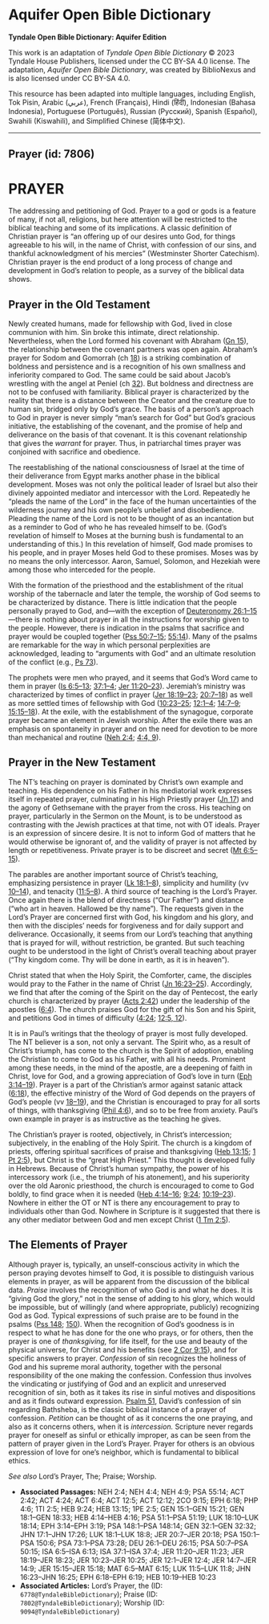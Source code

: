 # Aquifer Open Bible Dictionary

**Tyndale Open Bible Dictionary: Aquifer Edition**

This work is an adaptation of *Tyndale Open Bible Dictionary* © 2023 Tyndale House Publishers, licensed under the CC BY\-SA 4\.0 license. The adaptation, *Aquifer Open Bible Dictionary*, was created by BiblioNexus and is also licensed under CC BY\-SA 4\.0\.

This resource has been adapted into multiple languages, including English, Tok Pisin, Arabic (عربي), French (Français), Hindi (हिंदी), Indonesian (Bahasa Indonesia), Portuguese (Português), Russian (Русский), Spanish (Español), Swahili (Kiswahili), and Simplified Chinese (简体中文).



--------------------------------

## Prayer (id: 7806)

PRAYER
======

The addressing and petitioning of God. Prayer to a god or gods is a feature of many, if not all, religions, but here attention will be restricted to the biblical teaching and some of its implications. A classic definition of Christian prayer is “an offering up of our desires unto God, for things agreeable to his will, in the name of Christ, with confession of our sins, and thankful acknowledgment of his mercies” (Westminster Shorter Catechism). Christian prayer is the end product of a long process of change and development in God’s relation to people, as a survey of the biblical data shows.

Prayer in the Old Testament
---------------------------

Newly created humans, made for fellowship with God, lived in close communion with him. Sin broke this intimate, direct relationship. Nevertheless, when the Lord formed his covenant with Abraham ([Gn 15](https://ref.ly/Gen15:1-Gen15:21)), the relationship between the covenant partners was open again. Abraham’s prayer for Sodom and Gomorrah (ch [18](https://ref.ly/Gen18:1-Gen18:33)) is a striking combination of boldness and persistence and is a recognition of his own smallness and inferiority compared to God. The same could be said about Jacob’s wrestling with the angel at Peniel (ch [32](https://ref.ly/Gen32:1-Gen32:32)). But boldness and directness are not to be confused with familiarity. Biblical prayer is characterized by the reality that there is a distance between the Creator and the creature due to human sin, bridged only by God’s grace. The basis of a person’s approach to God in prayer is never simply “man’s search for God” but God’s gracious initiative, the establishing of the covenant, and the promise of help and deliverance on the basis of that covenant. It is this covenant relationship that gives the *warrant* for prayer. Thus, in patriarchal times prayer was conjoined with sacrifice and obedience.

The reestablishing of the national consciousness of Israel at the time of their deliverance from Egypt marks another phase in the biblical development. Moses was not only the political leader of Israel but also their divinely appointed mediator and intercessor with the Lord. Repeatedly he “pleads the name of the Lord” in the face of the human uncertainties of the wilderness journey and his own people’s unbelief and disobedience. Pleading the name of the Lord is not to be thought of as an incantation but as a reminder to God of who he has revealed himself to be. (God’s revelation of himself to Moses at the burning bush is fundamental to an understanding of this.) In this revelation of himself, God made promises to his people, and in prayer Moses held God to these promises. Moses was by no means the only intercessor. Aaron, Samuel, Solomon, and Hezekiah were among those who interceded for the people.

With the formation of the priesthood and the establishment of the ritual worship of the tabernacle and later the temple, the worship of God seems to be characterized by distance. There is little indication that the people personally prayed to God, and—with the exception of [Deuteronomy 26:1–15](https://ref.ly/Deut26:1-Deut26:15)—there is nothing about prayer in all the instructions for worship given to the people. However, there is indication in the psalms that sacrifice and prayer would be coupled together ([Pss 50:7–15](https://ref.ly/Ps50:7-Ps50:15); [55:14](https://ref.ly/Ps55:14)). Many of the psalms are remarkable for the way in which personal perplexities are acknowledged, leading to “arguments with God” and an ultimate resolution of the conflict (e.g., [Ps 73](https://ref.ly/Ps73:1-Ps73:28)).

The prophets were men who prayed, and it seems that God’s Word came to them in prayer ([Is 6:5–13](https://ref.ly/Isa6:5-Isa6:13); [37:1–4](https://ref.ly/Isa37:1-Isa37:4); [Jer 11:20–23](https://ref.ly/Jer11:20-Jer11:23)). Jeremiah’s ministry was characterized by times of conflict in prayer ([Jer 18:19–23](https://ref.ly/Jer18:19-Jer18:23); [20:7–18](https://ref.ly/Jer20:7-Jer20:18)) as well as more settled times of fellowship with God ([10:23–25](https://ref.ly/Jer10:23-Jer10:25); [12:1–4](https://ref.ly/Jer12:1-Jer12:4); [14:7–9](https://ref.ly/Jer14:7-Jer14:9); [15:15–18](https://ref.ly/Jer15:15-Jer15:18)). At the exile, with the establishment of the synagogue, corporate prayer became an element in Jewish worship. After the exile there was an emphasis on spontaneity in prayer and on the need for devotion to be more than mechanical and routine ([Neh 2:4](https://ref.ly/Neh2:4); [4:4, 9](https://ref.ly/Neh4:4,Neh4:9)).

Prayer in the New Testament
---------------------------

The NT’s teaching on prayer is dominated by Christ’s own example and teaching. His dependence on his Father in his mediatorial work expresses itself in repeated prayer, culminating in his High Priestly prayer ([Jn 17](https://ref.ly/John17:1-John17:26)) and the agony of Gethsemane with the prayer from the cross. His teaching on prayer, particularly in the Sermon on the Mount, is to be understood as contrasting with the Jewish practices at that time, not with OT ideals. Prayer is an expression of sincere desire. It is not to inform God of matters that he would otherwise be ignorant of, and the validity of prayer is not affected by length or repetitiveness. Private prayer is to be discreet and secret ([Mt 6:5–15](https://ref.ly/Matt6:5-Matt6:15)).

The parables are another important source of Christ’s teaching, emphasizing persistence in prayer ([Lk 18:1–8](https://ref.ly/Luke18:1-Luke18:8)), simplicity and humility (vv [10–14](https://ref.ly/Luke18:10-Luke18:14)), and tenacity ([11:5–8](https://ref.ly/Luke11:5-Luke11:8)). A third source of teaching is the Lord’s Prayer. Once again there is the blend of directness (“Our Father”) and distance (“who art in heaven. Hallowed be thy name”). The requests given in the Lord’s Prayer are concerned first with God, his kingdom and his glory, and then with the disciples’ needs for forgiveness and for daily support and deliverance. Occasionally, it seems from our Lord’s teaching that anything that is prayed for will, without restriction, be granted. But such teaching ought to be understood in the light of Christ’s overall teaching about prayer (“Thy kingdom come. Thy will be done in earth, as it is in heaven”).

Christ stated that when the Holy Spirit, the Comforter, came, the disciples would pray to the Father in the name of Christ ([Jn 16:23–25](https://ref.ly/John16:23-John16:25)). Accordingly, we find that after the coming of the Spirit on the day of Pentecost, the early church is characterized by prayer ([Acts 2:42](https://ref.ly/Acts2:42)) under the leadership of the apostles ([6:4](https://ref.ly/Acts6:4)). The church praises God for the gift of his Son and his Spirit, and petitions God in times of difficulty ([4:24](https://ref.ly/Acts4:24); [12:5, 12](https://ref.ly/Acts12:5,Acts12:12)).

It is in Paul’s writings that the theology of prayer is most fully developed. The NT believer is a son, not only a servant. The Spirit who, as a result of Christ’s triumph, has come to the church is the Spirit of adoption, enabling the Christian to come to God as his Father, with all his needs. Prominent among these needs, in the mind of the apostle, are a deepening of faith in Christ, love for God, and a growing appreciation of God’s love in turn ([Eph 3:14–19](https://ref.ly/Eph3:14-Eph3:19)). Prayer is a part of the Christian’s armor against satanic attack ([6:18](https://ref.ly/Eph6:18)), the effective ministry of the Word of God depends on the prayers of God’s people (vv [18–19](https://ref.ly/Eph6:18-Eph6:19)), and the Christian is encouraged to pray for all sorts of things, with thanksgiving ([Phil 4:6](https://ref.ly/Phil4:6)), and so to be free from anxiety. Paul’s own example in prayer is as instructive as the teaching he gives.

The Christian’s prayer is rooted, objectively, in Christ’s intercession; subjectively, in the enabling of the Holy Spirit. The church is a kingdom of priests, offering spiritual sacrifices of praise and thanksgiving ([Heb 13:15](https://ref.ly/Heb13:15); [1 Pt 2:5](https://ref.ly/1Pet2:5)), but Christ is the “great High Priest.” This thought is developed fully in Hebrews. Because of Christ’s human sympathy, the power of his intercessory work (i.e., the triumph of his atonement), and his superiority over the old Aaronic priesthood, the church is encouraged to come to God boldly, to find grace when it is needed ([Heb 4:14–16](https://ref.ly/Heb4:14-Heb4:16); [9:24](https://ref.ly/Heb9:24); [10:19–23](https://ref.ly/Heb10:19-Heb10:23)). Nowhere in either the OT or NT is there any encouragement to pray to individuals other than God. Nowhere in Scripture is it suggested that there is any other mediator between God and men except Christ ([1 Tm 2:5](https://ref.ly/1Tim2:5)).

The Elements of Prayer
----------------------

Although prayer is, typically, an unself\-conscious activity in which the person praying devotes himself to God, it is possible to distinguish various elements in prayer, as will be apparent from the discussion of the biblical data. *Praise* involves the recognition of who God is and what he does. It is “giving God the glory,” not in the sense of adding to his glory, which would be impossible, but of willingly (and where appropriate, publicly) recognizing God as God. Typical expressions of such praise are to be found in the psalms ([Pss 148](https://ref.ly/Ps148:1-Ps148:14); [150](https://ref.ly/Ps150:1-Ps150:6)). When the recognition of God’s goodness is in respect to what he has done for the one who prays, or for others, then the prayer is one of *thanksgiving,* for life itself, for the use and beauty of the physical universe, for Christ and his benefits (see [2 Cor 9:15](https://ref.ly/2Cor9:15)), and for specific answers to prayer. *Confession* of sin recognizes the holiness of God and his supreme moral authority, together with the personal responsibility of the one making the confession. Confession thus involves the vindicating or justifying of God and an explicit and unreserved recognition of sin, both as it takes its rise in sinful motives and dispositions and as it finds outward expression. [Psalm 51](https://ref.ly/Ps51:1-Ps51:19), David’s confession of sin regarding Bathsheba, is the classic biblical instance of a prayer of confession. *Petition* can be thought of as it concerns the one praying, and also as it concerns others, when it is *intercession.* Scripture never regards prayer for oneself as sinful or ethically improper, as can be seen from the pattern of prayer given in the Lord’s Prayer. Prayer for others is an obvious expression of love for one’s neighbor, which is fundamental to biblical ethics.

*See also* Lord’s Prayer, The; Praise; Worship.

* **Associated Passages:** NEH 2:4; NEH 4:4; NEH 4:9; PSA 55:14; ACT 2:42; ACT 4:24; ACT 6:4; ACT 12:5; ACT 12:12; 2CO 9:15; EPH 6:18; PHP 4:6; 1TI 2:5; HEB 9:24; HEB 13:15; 1PE 2:5; GEN 15:1–GEN 15:21; GEN 18:1–GEN 18:33; HEB 4:14–HEB 4:16; PSA 51:1–PSA 51:19; LUK 18:10–LUK 18:14; EPH 3:14–EPH 3:19; PSA 148:1–PSA 148:14; GEN 32:1–GEN 32:32; JHN 17:1–JHN 17:26; LUK 18:1–LUK 18:8; JER 20:7–JER 20:18; PSA 150:1–PSA 150:6; PSA 73:1–PSA 73:28; DEU 26:1–DEU 26:15; PSA 50:7–PSA 50:15; ISA 6:5–ISA 6:13; ISA 37:1–ISA 37:4; JER 11:20–JER 11:23; JER 18:19–JER 18:23; JER 10:23–JER 10:25; JER 12:1–JER 12:4; JER 14:7–JER 14:9; JER 15:15–JER 15:18; MAT 6:5–MAT 6:15; LUK 11:5–LUK 11:8; JHN 16:23–JHN 16:25; EPH 6:18–EPH 6:19; HEB 10:19–HEB 10:23
* **Associated Articles:** Lord’s Prayer, the (ID: `6778@TyndaleBibleDictionary`); Praise (ID: `7802@TyndaleBibleDictionary`); Worship (ID: `9094@TyndaleBibleDictionary`)

